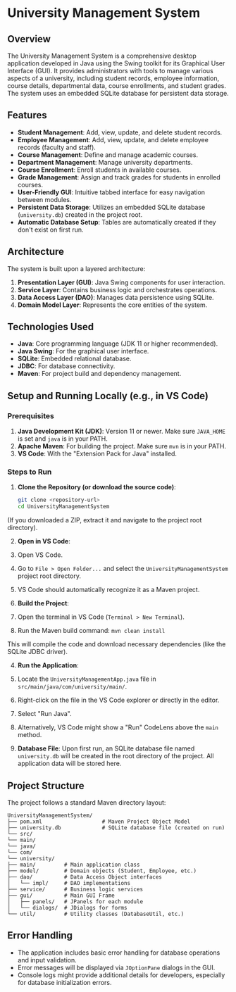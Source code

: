 # University Management System

## Overview

The University Management System is a comprehensive desktop application developed in Java using the Swing toolkit for its Graphical User Interface (GUI). It provides administrators with tools to manage various aspects of a university, including student records, employee information, course details, departmental data, course enrollments, and student grades. The system uses an embedded SQLite database for persistent data storage.

## Features

*   **Student Management**: Add, view, update, and delete student records.
*   **Employee Management**: Add, view, update, and delete employee records (faculty and staff).
*   **Course Management**: Define and manage academic courses.
*   **Department Management**: Manage university departments.
*   **Course Enrollment**: Enroll students in available courses.
*   **Grade Management**: Assign and track grades for students in enrolled courses.
*   **User-Friendly GUI**: Intuitive tabbed interface for easy navigation between modules.
*   **Persistent Data Storage**: Utilizes an embedded SQLite database (`university.db`) created in the project root.
*   **Automatic Database Setup**: Tables are automatically created if they don't exist on first run.

## Architecture

The system is built upon a layered architecture:
1.  **Presentation Layer (GUI)**: Java Swing components for user interaction.
2.  **Service Layer**: Contains business logic and orchestrates operations.
3.  **Data Access Layer (DAO)**: Manages data persistence using SQLite.
4.  **Domain Model Layer**: Represents the core entities of the system.

## Technologies Used

*   **Java**: Core programming language (JDK 11 or higher recommended).
*   **Java Swing**: For the graphical user interface.
*   **SQLite**: Embedded relational database.
*   **JDBC**: For database connectivity.
*   **Maven**: For project build and dependency management.

## Setup and Running Locally (e.g., in VS Code)

### Prerequisites

1.  **Java Development Kit (JDK)**: Version 11 or newer. Make sure `JAVA_HOME` is set and `java` is in your PATH.
2.  **Apache Maven**: For building the project. Make sure `mvn` is in your PATH.
3.  **VS Code**: With the "Extension Pack for Java" installed.

### Steps to Run

1.  **Clone the Repository (or download the source code)**:
    ```bash
    git clone <repository-url>
    cd UniversityManagementSystem
    ```
(If you downloaded a ZIP, extract it and navigate to the project root directory).

2. **Open in VS Code**:

1. Open VS Code.
2. Go to `File > Open Folder...` and select the `UniversityManagementSystem` project root directory.
3. VS Code should automatically recognize it as a Maven project.

3. **Build the Project**:

1. Open the terminal in VS Code (`Terminal > New Terminal`).
2. Run the Maven build command: `mvn clean install`

This will compile the code and download necessary dependencies (like the SQLite JDBC driver).

4. **Run the Application**:
1. Locate the `UniversityManagementApp.java` file in `src/main/java/com/university/main/`.
2. Right-click on the file in the VS Code explorer or directly in the editor.
3. Select "Run Java".
4. Alternatively, VS Code might show a "Run" CodeLens above the `main` method.


5. **Database File**:
Upon first run, an SQLite database file named `university.db` will be created in the root directory of the project. All application data will be stored here.


## Project Structure

The project follows a standard Maven directory layout:

```
UniversityManagementSystem/
├── pom.xml                   # Maven Project Object Model
├── university.db             # SQLite database file (created on run)
└── src/
└── main/
└── java/
└── com/
└── university/
├── main/         # Main application class
├── model/        # Domain objects (Student, Employee, etc.)
├── dao/          # Data Access Object interfaces
│   └── impl/     # DAO implementations
├── service/      # Business logic services
├── gui/          # Main GUI Frame
│   ├── panels/   # JPanels for each module
│   └── dialogs/  # JDialogs for forms
└── util/         # Utility classes (DatabaseUtil, etc.)
```

## Error Handling

- The application includes basic error handling for database operations and input validation.
- Error messages will be displayed via `JOptionPane` dialogs in the GUI.
- Console logs might provide additional details for developers, especially for database initialization errors.